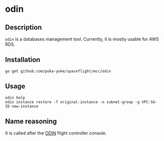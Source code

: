 # odin

## Description

`odin` is a databases management tool.
Currently, it is mostly usable for AWS RDS.

## Installation

    go get github.com/poka-yoke/spaceflight/mcc/odin

## Usage

    odin help
    odin instance restore -f original-instance -n subnet-group -g VPC-SG-ID new-instance

## Name reasoning

It is called after the [ODIN](https://en.wikipedia.org/wiki/Flight_controller#Onboard_Data_Interfaces_and_Networks_.28ODIN.29) flight controller console.
